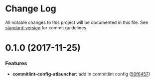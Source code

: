 # Change Log

All notable changes to this project will be documented in this file.
See [standard-version](https://github.com/conventional-changelog/standard-version) for commit guidelines.

<a name="0.1.0"></a>
# 0.1.0 (2017-11-25)


### Features

* **commitlint-config-atlauncher:** add in commitlint config ([50f6457](https://github.com/ATLauncher/javascript/commit/50f6457))
